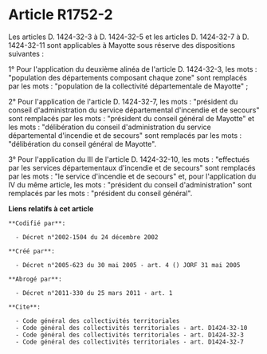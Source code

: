 # Article R1752-2

Les articles D. 1424-32-3 à D. 1424-32-5 et les articles D. 1424-32-7 à D. 1424-32-11 sont applicables à Mayotte sous réserve
des dispositions suivantes :

1° Pour l'application du deuxième alinéa de l'article D. 1424-32-3, les mots : "population des départements composant chaque
zone" sont remplacés par les mots : "population de la collectivité départementale de Mayotte" ;

2° Pour l'application de l'article D. 1424-32-7, les mots : "président du conseil d'administration du service départemental
d'incendie et de secours" sont remplacés par les mots : "président du conseil général de Mayotte" et les mots : "délibération
du conseil d'administration du service départemental d'incendie et de secours" sont remplacés par les mots : "délibération du
conseil général de Mayotte".

3° Pour l'application du III de l'article D. 1424-32-10, les mots : "effectués par les services départementaux d'incendie et
de secours" sont remplacés par les mots : "le service d'incendie et de secours" et, pour l'application du IV du même article,
les mots : "président du conseil d'administration" sont remplacés par les mots : "président du conseil général".

**Liens relatifs à cet article**

	**Codifié par**:

	  - Décret n°2002-1504 du 24 décembre 2002

	**Créé par**:

	  - Décret n°2005-623 du 30 mai 2005 - art. 4 () JORF 31 mai 2005

	**Abrogé par**:

	  - Décret n°2011-330 du 25 mars 2011 - art. 1

	**Cite**:

	  - Code général des collectivités territoriales
	  - Code général des collectivités territoriales - art. D1424-32-10
	  - Code général des collectivités territoriales - art. D1424-32-3
	  - Code général des collectivités territoriales - art. D1424-32-7
